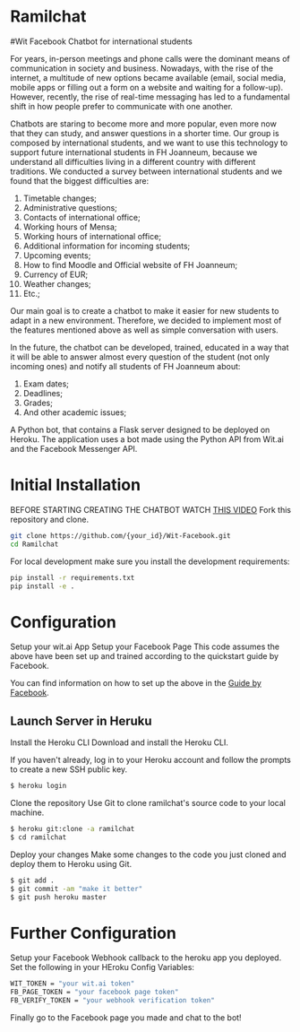 # Ramilchat
#Wit Facebook Chatbot for international students

For years, in-person meetings and phone calls were the dominant means of communication in society and business. Nowadays, with the rise of the internet, a multitude of new options became available (email, social media, mobile apps or filling out a form on a website and waiting for a follow-up). However, recently, the rise of real-time messaging has led to a fundamental shift in how people prefer to communicate with one another.

Chatbots are staring to become more and more popular, even more now that they can study, and answer questions in a shorter time. Our group is composed by international students, and we want to use this technology to support future international students in FH Joanneum, because we understand all difficulties living in a different country with different traditions. We conducted a survey between international students and we found that the biggest difficulties are:
	
1.	Timetable changes;
2.	Administrative questions;
3.	Contacts of international office;
4.	Working hours of Mensa;
5.	Working hours of international office;
6.	Additional information for incoming students;
7.	Upcoming events;
8.	How to find Moodle and Official website of FH Joanneum;
9.	Currency of EUR;
10.	Weather changes;
11.	Etc.;

Our main goal is to create a chatbot to make it easier for new students to adapt in a new environment. Therefore, we decided to implement most of the features mentioned above as well as simple conversation with users.

In the future, the chatbot can be developed, trained, educated in a way that it will be able to answer almost every question of the student (not only incoming ones) and notify all students of FH Joanneum about:

  1.	Exam dates;
  2.	Deadlines;
  3.	Grades;
  4.	And other academic issues;


A Python bot, that contains a Flask server designed to be deployed on Heroku. The application uses a bot made using the Python API from Wit.ai and the Facebook Messenger API.

# Initial Installation

BEFORE STARTING CREATING THE CHATBOT WATCH [THIS VIDEO](https://www.youtube.com/watch?v=uU4pjtcbFeg&index=1&list=PLyb_C2HpOQSC4M3lzzrql7DSppTeAxh-x)
Fork this repository and clone.

```bash
git clone https://github.com/{your_id}/Wit-Facebook.git
cd Ramilchat
```
For local development make sure you install the development requirements:

```bash
pip install -r requirements.txt
pip install -e .
```

# Configuration
Setup your wit.ai App
Setup your Facebook Page
This code assumes the above have been set up and trained according to the quickstart guide by Facebook.

You can find information on how to set up the above in the [Guide by Facebook](https://developers.facebook.com/quickstarts/?platform=web).

## Launch Server in Heruku

Install the Heroku CLI
Download and install the Heroku CLI.

If you haven't already, log in to your Heroku account and follow the prompts to create a new SSH public key.
```bash
$ heroku login
```

Clone the repository
Use Git to clone ramilchat's source code to your local machine.

```bash
$ heroku git:clone -a ramilchat
$ cd ramilchat
```

Deploy your changes
Make some changes to the code you just cloned and deploy them to Heroku using Git.
```bash
$ git add .
$ git commit -am "make it better"
$ git push heroku master
```
# Further Configuration
Setup your Facebook Webhook callback to the heroku app you deployed.
Set the following in your HEroku Config Variables:
```bash
WIT_TOKEN = "your wit.ai token"
FB_PAGE_TOKEN = "your facebook page token"
FB_VERIFY_TOKEN = "your webhook verification token"
```
Finally go to the Facebook page you made and chat to the bot!
